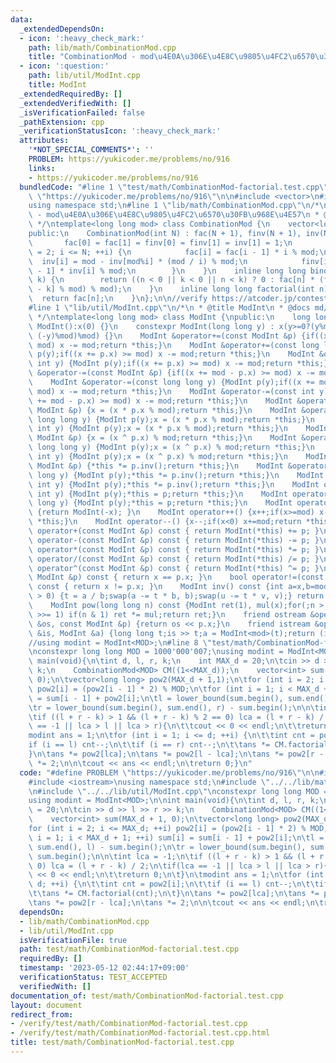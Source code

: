 ```yaml
---
data:
  _extendedDependsOn:
  - icon: ':heavy_check_mark:'
    path: lib/math/CombinationMod.cpp
    title: "CombinationMod - mod\u4E0A\u306E\u4E8C\u9805\u4FC2\u6570\u30FB\u968E\u4E57"
  - icon: ':question:'
    path: lib/util/ModInt.cpp
    title: ModInt
  _extendedRequiredBy: []
  _extendedVerifiedWith: []
  _isVerificationFailed: false
  _pathExtension: cpp
  _verificationStatusIcon: ':heavy_check_mark:'
  attributes:
    '*NOT_SPECIAL_COMMENTS*': ''
    PROBLEM: https://yukicoder.me/problems/no/916
    links:
    - https://yukicoder.me/problems/no/916
  bundledCode: "#line 1 \"test/math/CombinationMod-factorial.test.cpp\"\n#define PROBLEM\
    \ \"https://yukicoder.me/problems/no/916\"\n\n#include <vector>\n#include <iostream>\n\
    using namespace std;\n#line 1 \"lib/math/CombinationMod.cpp\"\n/*\n * @title CombinationMod\
    \ - mod\u4E0A\u306E\u4E8C\u9805\u4FC2\u6570\u30FB\u968E\u4E57\n * @docs md/math/CombinationMod.md\n\
    \ */\ntemplate<long long mod> class CombinationMod {\n    vector<long long> fac,finv,inv;\n\
    public:\n    CombinationMod(int N) : fac(N + 1), finv(N + 1), inv(N + 1) {\n \
    \       fac[0] = fac[1] = finv[0] = finv[1] = inv[1] = 1;\n        for (int i\
    \ = 2; i <= N; ++i) {\n            fac[i] = fac[i - 1] * i % mod;\n          \
    \  inv[i] = mod - inv[mod%i] * (mod / i) % mod;\n            finv[i] = finv[i\
    \ - 1] * inv[i] % mod;\n        }\n    }\n    inline long long binom(int n, int\
    \ k) {\n        return ((n < 0 || k < 0 || n < k) ? 0 : fac[n] * (finv[k] * finv[n\
    \ - k] % mod) % mod);\n    }\n    inline long long factorial(int n) {\n      \
    \  return fac[n];\n    }\n};\n\n//verify https://atcoder.jp/contests/abc021/tasks/abc021_d\n\
    #line 1 \"lib/util/ModInt.cpp\"\n/*\n * @title ModInt\n * @docs md/util/ModInt.md\n\
    \ */\ntemplate<long long mod> class ModInt {\npublic:\n    long long x;\n    constexpr\
    \ ModInt():x(0) {}\n    constexpr ModInt(long long y) : x(y>=0?(y%mod): (mod -\
    \ (-y)%mod)%mod) {}\n    ModInt &operator+=(const ModInt &p) {if((x += p.x) >=\
    \ mod) x -= mod;return *this;}\n    ModInt &operator+=(const long long y) {ModInt\
    \ p(y);if((x += p.x) >= mod) x -= mod;return *this;}\n    ModInt &operator+=(const\
    \ int y) {ModInt p(y);if((x += p.x) >= mod) x -= mod;return *this;}\n    ModInt\
    \ &operator-=(const ModInt &p) {if((x += mod - p.x) >= mod) x -= mod;return *this;}\n\
    \    ModInt &operator-=(const long long y) {ModInt p(y);if((x += mod - p.x) >=\
    \ mod) x -= mod;return *this;}\n    ModInt &operator-=(const int y) {ModInt p(y);if((x\
    \ += mod - p.x) >= mod) x -= mod;return *this;}\n    ModInt &operator*=(const\
    \ ModInt &p) {x = (x * p.x % mod);return *this;}\n    ModInt &operator*=(const\
    \ long long y) {ModInt p(y);x = (x * p.x % mod);return *this;}\n    ModInt &operator*=(const\
    \ int y) {ModInt p(y);x = (x * p.x % mod);return *this;}\n    ModInt &operator^=(const\
    \ ModInt &p) {x = (x ^ p.x) % mod;return *this;}\n    ModInt &operator^=(const\
    \ long long y) {ModInt p(y);x = (x ^ p.x) % mod;return *this;}\n    ModInt &operator^=(const\
    \ int y) {ModInt p(y);x = (x ^ p.x) % mod;return *this;}\n    ModInt &operator/=(const\
    \ ModInt &p) {*this *= p.inv();return *this;}\n    ModInt &operator/=(const long\
    \ long y) {ModInt p(y);*this *= p.inv();return *this;}\n    ModInt &operator/=(const\
    \ int y) {ModInt p(y);*this *= p.inv();return *this;}\n    ModInt operator=(const\
    \ int y) {ModInt p(y);*this = p;return *this;}\n    ModInt operator=(const long\
    \ long y) {ModInt p(y);*this = p;return *this;}\n    ModInt operator-() const\
    \ {return ModInt(-x); }\n    ModInt operator++() {x++;if(x>=mod) x-=mod;return\
    \ *this;}\n    ModInt operator--() {x--;if(x<0) x+=mod;return *this;}\n    ModInt\
    \ operator+(const ModInt &p) const { return ModInt(*this) += p; }\n    ModInt\
    \ operator-(const ModInt &p) const { return ModInt(*this) -= p; }\n    ModInt\
    \ operator*(const ModInt &p) const { return ModInt(*this) *= p; }\n    ModInt\
    \ operator/(const ModInt &p) const { return ModInt(*this) /= p; }\n    ModInt\
    \ operator^(const ModInt &p) const { return ModInt(*this) ^= p; }\n    bool operator==(const\
    \ ModInt &p) const { return x == p.x; }\n    bool operator!=(const ModInt &p)\
    \ const { return x != p.x; }\n    ModInt inv() const {int a=x,b=mod,u=1,v=0,t;while(b\
    \ > 0) {t = a / b;swap(a -= t * b, b);swap(u -= t * v, v);} return ModInt(u);}\n\
    \    ModInt pow(long long n) const {ModInt ret(1), mul(x);for(;n > 0;mul *= mul,n\
    \ >>= 1) if(n & 1) ret *= mul;return ret;}\n    friend ostream &operator<<(ostream\
    \ &os, const ModInt &p) {return os << p.x;}\n    friend istream &operator>>(istream\
    \ &is, ModInt &a) {long long t;is >> t;a = ModInt<mod>(t);return (is);}\n};\n\
    //using modint = ModInt<MOD>;\n#line 8 \"test/math/CombinationMod-factorial.test.cpp\"\
    \nconstexpr long long MOD = 1000'000'007;\nusing modint = ModInt<MOD>;\n\nint\
    \ main(void){\n\tint d, l, r, k;\n    int MAX_d = 20;\n\tcin >> d >> l >> r >>\
    \ k;\n    CombinationMod<MOD> CM((1<<MAX_d));\n    vector<int> sum(MAX_d + 1,\
    \ 0);\n\tvector<long long> pow2(MAX_d + 1,1);\n\tfor (int i = 2; i <= MAX_d; ++i)\
    \ pow2[i] = (pow2[i - 1] * 2) % MOD;\n\tfor (int i = 1; i < MAX_d + 1; ++i) sum[i]\
    \ = sum[i - 1] + pow2[i];\n\tl = lower_bound(sum.begin(), sum.end(), l) - sum.begin();\n\
    \tr = lower_bound(sum.begin(), sum.end(), r) - sum.begin();\n\n\tint lca = -1;\n\
    \tif ((l + r - k) > 1 && (l + r - k) % 2 == 0) lca = (l + r - k) / 2;\n\tif(lca\
    \ == -1 || lca > l || lca > r){\n\t\tcout << 0 << endl;\n\t\treturn 0;\n\t}\n\t\
    modint ans = 1;\n\tfor (int i = 1; i <= d; ++i) {\n\t\tint cnt = pow2[i];\n\t\t\
    if (i == l) cnt--;\n\t\tif (i == r) cnt--;\n\t\tans *= CM.factorial(cnt);\n\t\
    }\n\tans *= pow2[lca];\n\tans *= pow2[l - lca];\n\tans *= pow2[r - lca];\n\tans\
    \ *= 2;\n\n\tcout << ans << endl;\n\treturn 0;}\n"
  code: "#define PROBLEM \"https://yukicoder.me/problems/no/916\"\n\n#include <vector>\n\
    #include <iostream>\nusing namespace std;\n#include \"../../lib/math/CombinationMod.cpp\"\
    \n#include \"../../lib/util/ModInt.cpp\"\nconstexpr long long MOD = 1000'000'007;\n\
    using modint = ModInt<MOD>;\n\nint main(void){\n\tint d, l, r, k;\n    int MAX_d\
    \ = 20;\n\tcin >> d >> l >> r >> k;\n    CombinationMod<MOD> CM((1<<MAX_d));\n\
    \    vector<int> sum(MAX_d + 1, 0);\n\tvector<long long> pow2(MAX_d + 1,1);\n\t\
    for (int i = 2; i <= MAX_d; ++i) pow2[i] = (pow2[i - 1] * 2) % MOD;\n\tfor (int\
    \ i = 1; i < MAX_d + 1; ++i) sum[i] = sum[i - 1] + pow2[i];\n\tl = lower_bound(sum.begin(),\
    \ sum.end(), l) - sum.begin();\n\tr = lower_bound(sum.begin(), sum.end(), r) -\
    \ sum.begin();\n\n\tint lca = -1;\n\tif ((l + r - k) > 1 && (l + r - k) % 2 ==\
    \ 0) lca = (l + r - k) / 2;\n\tif(lca == -1 || lca > l || lca > r){\n\t\tcout\
    \ << 0 << endl;\n\t\treturn 0;\n\t}\n\tmodint ans = 1;\n\tfor (int i = 1; i <=\
    \ d; ++i) {\n\t\tint cnt = pow2[i];\n\t\tif (i == l) cnt--;\n\t\tif (i == r) cnt--;\n\
    \t\tans *= CM.factorial(cnt);\n\t}\n\tans *= pow2[lca];\n\tans *= pow2[l - lca];\n\
    \tans *= pow2[r - lca];\n\tans *= 2;\n\n\tcout << ans << endl;\n\treturn 0;}"
  dependsOn:
  - lib/math/CombinationMod.cpp
  - lib/util/ModInt.cpp
  isVerificationFile: true
  path: test/math/CombinationMod-factorial.test.cpp
  requiredBy: []
  timestamp: '2023-05-12 02:44:17+09:00'
  verificationStatus: TEST_ACCEPTED
  verifiedWith: []
documentation_of: test/math/CombinationMod-factorial.test.cpp
layout: document
redirect_from:
- /verify/test/math/CombinationMod-factorial.test.cpp
- /verify/test/math/CombinationMod-factorial.test.cpp.html
title: test/math/CombinationMod-factorial.test.cpp
---
```

